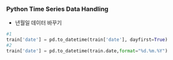 ### Python Time Series Data Handling

* 년월일 데이터 바꾸기

```python
#1
train['date'] = pd.to_datetime(train['date'], dayfirst=True)
#2
train['date'] = pd.to_datetime(train.date,format="%d.%m.%Y")
```

